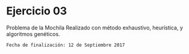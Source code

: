 # Ejercicio 03
Problema de la Mochila
Realizado con método exhaustivo, heurística, y algoritmos genéticos.

```bash
Fecha de finalización: 12 de Septiembre 2017
```
